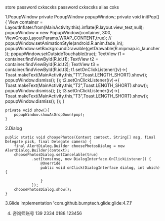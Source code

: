 store password cxkscxks
password cxkscxks
alias cxks

1.PopupWindow
	private  PopupWindow popupWindow;
    private void initPop(){
        View container = LayoutInflater.from(MainActivity.this).inflate(R.layout.view_test,null);
         popupWindow = new PopupWindow(container, 300, ViewGroup.LayoutParams.WRAP_CONTENT,true);
//        popupWindow.setAnimationStyle(android.R.anim.fade_in);
        popupWindow.setBackgroundDrawable(getDrawable(R.mipmap.ic_launcher));
        popupWindow.setOutsideTouchable(true);
        TextView t1 = container.findViewById(R.id.t1);
        TextView t2 = container.findViewById(R.id.t2);
        TextView t3 = container.findViewById(R.id.t3);
        t1.setOnClickListener((v)->{
            Toast.makeText(MainActivity.this,"T1",Toast.LENGTH_SHORT).show();
            popupWindow.dismiss();
        });
        t2.setOnClickListener((v)->{
            Toast.makeText(MainActivity.this,"T2",Toast.LENGTH_SHORT).show();
            popupWindow.dismiss();
        });
        t3.setOnClickListener((v)->{
            Toast.makeText(MainActivity.this,"T3",Toast.LENGTH_SHORT).show();
            popupWindow.dismiss();
        });
    }

    private void show(){
        popupWindow.showAsDropDown(pop);
    }
	
	
	
2.Dialog

	public static void choosePhotos(Context context, String[] msg, final Delegate pick, final Delegate camera) {
        final AlertDialog.Builder choosePhotosDialog = new AlertDialog.Builder(context);
        choosePhotosDialog.setCancelable(true)
                .setItems(msg, new DialogInterface.OnClickListener() {
                    @Override
                    public void onClick(DialogInterface dialog, int which) {
                        
                    }
                });
        choosePhotosDialog.show();
    }




3.Glide
	  implementation 'com.github.bumptech.glide:glide:4.7.1'
	  

	  
4. 咨询师账号 139 2334 0188  123456